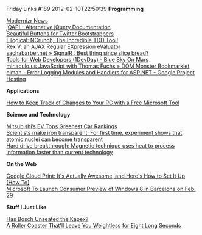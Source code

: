 Friday Links #189
2012-02-10T22:50:39
**Programming**

[Modernizr News](http://www.modernizr.com/news/modernizr-25)   
[jQAPI - Alternative jQuery Documentation](http://jqapi.com/)   
[Beautiful Buttons for Twitter Bootstrappers](http://charliepark.org/bootstrap_buttons/)   
[Ellogical: NCrunch, The Incredible TDD Tool!](http://www.ellogical.com/2012/02/ncrunch-incredible-tdd-tool.html)   
[Rex V: an AJAX Regular EXpression eValuator](http://www.rexv.org/)   
[sachabarber.net » SignalR : Best thing since slice bread?](http://sachabarber.net/?p=1066)   
[Tools for Web Developers (1DevDay) - Blue Sky On Mars](http://www.blueskyonmars.com/2011/11/10/tools-for-web-developers-1devday/)   
[mir.aculo.us JavaScript with Thomas Fuchs » DOM Monster Bookmarklet](http://mir.aculo.us/dom-monster/)   
[elmah - Error Logging Modules and Handlers for ASP.NET - Google Project Hosting](https://code.google.com/p/elmah/)

**Applications**

[How to Keep Track of Changes to Your PC with a Free Microsoft Tool](https://www.techsupportalert.com/content/how-keep-track-changes-your-pc-free-microsoft-tool.htm)

**Science and Technology**

[Mitsubishi’s EV Tops Greenest Car Rankings](http://www.wired.com/autopia/2012/02/mitsubishis-ev-tops-greenest-car-rankings/)   
[Scientists make iron transparent: For first time, experiment shows that atomic nuclei can become transparent](http://feeds.sciencedaily.com/~r/sciencedaily/~3/G_6vUUvm-uY/120208132303.htm)   
[Hard drive breakthrough: Magnetic technique uses heat to process information faster than current technology](http://feeds.sciencedaily.com/~r/sciencedaily/~3/6pzhQw0I0fY/120207133506.htm)

**On the Web**

[Google Cloud Print: It's Actually Awesome, and Here's How to Set It Up [How To]](http://feeds.gawker.com/~r/lifehacker/full/~3/4LBnGgKnRa8/google-cloud-print-its-actually-awesome-and-heres-how-to-set-it-up)   
[Microsoft To Launch Consumer Preview of Windows 8 in Barcelona on Feb. 29](http://allthingsd.com/20120208/microsoft-to-launch-consumer-preview-of-windows-8-in-barcelona-on-feb-29/)

**Stuff I Just Like**

[Has Bosch Unseated the Kapex?](http://toolmonger.com/2012/02/08/has-bosch-unseated-the-kapex/)   
[A Roller Coaster That'll Leave You Weightless for Eight Long Seconds](http://www.popsci.com/cars/article/2012-01/zero-gravity-roller-coaster)
